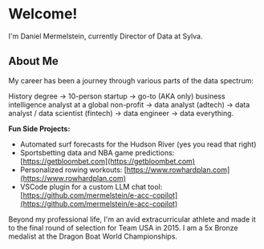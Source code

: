 # Welcome!

I'm Daniel Mermelstein, currently Director of Data at Sylva.

## About Me

My career has been a journey through various parts of the data spectrum:

History degree → 10-person startup → go-to (AKA only) business intelligence analyst at a global non-profit → data analyst (adtech) → data analyst / data scientist (fintech) → data engineer → data everything.

**Fun Side Projects:**

*   Automated surf forecasts for the Hudson River (yes you read that right)
*   Sportsbetting data and NBA game predictions: [https://getbloombet.com](https://getbloombet.com)
*   Personalized rowing workouts: [https://www.rowhardplan.com](https://www.rowhardplan.com)
*   VSCode plugin for a custom LLM chat tool: [https://github.com/mermelstein/e-acc-copilot](https://github.com/mermelstein/e-acc-copilot)

Beyond my professional life, I'm an avid extracurricular athlete and made it to the final round of selection for Team USA in 2015. I am a 5x Bronze medalist at the Dragon Boat World Championships.
